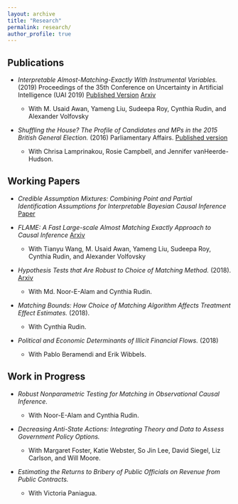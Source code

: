 ```yaml
---
layout: archive
title: "Research"
permalink: research/
author_profile: true
---
```


## Publications
* _Interpretable Almost-Matching-Exactly With Instrumental Variables._ (2019) Proceedings of the 35th Conference on Uncertainty in Artificial Intelligence (UAI 2019) <a class='btn' href='http://auai.org/uai2019/proceedings/papers/410.pdf'> Published Version</a> <a class='btn' href='https://arxiv.org/abs/1906.11658'> Arxiv </a>
    * With M. Usaid Awan, Yameng Liu, Sudeepa Roy, Cynthia Rudin, and Alexander Volfovsky


* _Shuffling the House? The Profile of Candidates and MPs in the 2015 British General Election._ (2016) Parliamentary Affairs. <a class="btn" href="https://doi.org/10.1093/pa/gsw030"> Published version</a>
    * With Chrisa Lamprinakou, Rosie Campbell, and Jennifer vanHeerde-Hudson. 


## Working Papers
* _Credible Assumption Mixtures: Combining Point and Partial Identification Assumptions for Interpretable Bayesian Causal Inference_ <a class='btn' href='/files/cam_paper.pdf'> Paper </a>


* _FLAME: A Fast Large-scale Almost Matching Exactly Approach to Causal Inference_ <a class='btn' href='https://arxiv.org/abs/1707.06315'> Arxiv </a>
    * With Tianyu Wang, M. Usaid Awan, Yameng Liu, Sudeepa Roy, Cynthia Rudin, and Alexander Volfovsky


* _Hypothesis Tests that Are Robust to Choice of Matching Method._ (2018). <a class="btn" href="https://arxiv.org/abs/1812.02227"> Arxiv </a>
   * With Md. Noor-E-Alam and  Cynthia Rudin.


* _Matching Bounds: How Choice of Matching Algorithm Affects Treatment Effect Estimates._ (2018). 
    * With Cynthia Rudin.


* _Political and Economic Determinants of Illicit Financial Flows._ (2018) 
    * With Pablo Beramendi and Erik Wibbels.

## Work in Progress

* _Robust Nonparametric Testing for Matching in Observational Causal Inference._ 
    * With Noor-E-Alam and Cynthia Rudin.


* _Decreasing Anti-State Actions: Integrating Theory and Data to Assess Government Policy Options._ 
    * With Margaret Foster, Katie Webster, So Jin Lee, David Siegel, Liz Carlson, and Will Moore.


* _Estimating the Returns to Bribery of Public Officials on Revenue from Public Contracts._ 
    * With Victoria Paniagua.
